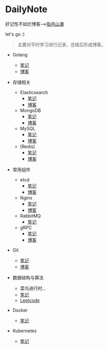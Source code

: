 # DailyNote
好记性不如烂博客-->[指月山瀑](https://www.lixueduan.com)

let's go :)

> 主要对平时学习进行记录，总结后形成博客。



* Golang

  * [笔记](https://github.com/lixd/daily-notes/tree/master/Golang/%E5%9F%BA%E7%A1%80)
  * [博客](https://www.lixueduan.com/categories/Golang/)
* 存储相关

  * Elasticsearch
    * [笔记](https://github.com/lixd/daily-notes/tree/master/Storage/Elasticsearch)
    * [博客](https://www.lixueduan.com/categories/elasticsearch/)
  * MongoDB
    * [笔记](https://github.com/lixd/daily-notes/tree/master/Storage/MongoDB)
    * [博客](https://www.lixueduan.com/categories/MongoDB/)
  * MySQL
    * [笔记](https://github.com/lixd/daily-notes/tree/master/Storage/MySQL)
    * [博客](https://www.lixueduan.com/categories/MySQL/)
  * [Redis]
    * [笔记](https://github.com/lixd/daily-notes/tree/master/Storage/Redis)
    * [博客](https://www.lixueduan.com/categories/Redis/)
* 常用组件

  * etcd
    * [笔记](https://github.com/lixd/daily-notes/tree/master/Components/etcd)
    * [博客](https://www.lixueduan.com/categories/Golang/)
  * Nginx
    * [笔记](https://github.com/lixd/daily-notes/tree/master/Components/Nginx)
    * [博客](https://www.lixueduan.com/categories/Nginx/)
  * RabbitMQ
    * [笔记](https://github.com/lixd/daily-notes/tree/master/Components/RabbitMQ)
  * gRPC
    * [笔记](https://github.com/lixd/daily-notes/tree/master/Components/RPC/gRPC)
    * [博客](https://www.lixueduan.com/categories/gRPC/)
* Git
  * [笔记](https://github.com/lixd/daily-notes/tree/master/Git)
  * [博客](https://www.lixueduan.com/categories/Git/)
* 数据结构与算法
  * 菜鸟进行时...
  * [笔记](https://github.com/lixd/daily-notes/tree/master/DataStructuresandAlgorithms)
  * [Leetcode](https://leetcode-cn.com/u/lillusory) 
* Docker
  * [笔记](https://github.com/lixd/daily-notes/tree/master/CloudNative/Docker)
* Kubernetes

  * [笔记](https://github.com/lixd/daily-notes/tree/master/CloudNative/Kubernetes)

